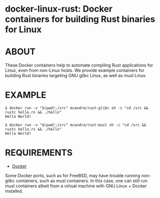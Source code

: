 # docker-linux-rust: Docker containers for building Rust binaries for Linux

# ABOUT

These Docker containers help to automate compiling Rust applications for Linux, even from non-Linux hosts. We provide example containers for building Rust binaries targeting GNU glibc Linux, as well as musl Linux.

# EXAMPLE

```console
$ docker run -v "$(pwd):/src" mcandre/rust:glibc sh -c "cd /src && rustc hello.rs && ./hello"
Hello World!

$ docker run -v "$(pwd):/src" mcandre/rust:musl sh -c "cd /src && rustc hello.rs && ./hello"
Hello World!
```

# REQUIREMENTS

* [Docker](https://www.docker.com)

Some Docker ports, such as for FreeBSD, may have trouble running non-glibc containers, such as musl containers. In this case, one can still run musl containers albeit from a virtual machine with GNU Linux + Docker installed.
